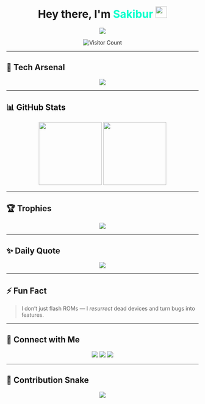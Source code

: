<h1 align="center">Hey there, I'm <span style="color:#00FFCB;">Sakibur</span> <img src="https://media.giphy.com/media/hvRJCLFzcasrR4ia7z/giphy.gif" width="30px" /></h1>

<p align="center">
  <img src="https://readme-typing-svg.herokuapp.com/?lines=Hey!+I'm+Sakibur.;I+flash+ROMs+for+fun.;I+build,+debug+,+and+repeat!&center=true&width=500&height=45&color=00FFCB&vCenter=true">
</p>

<p align="center">
  <img src="https://komarev.com/ghpvc/?username=msrofficial&style=flat-square&color=00FFCB" alt="Visitor Count" />
</p>

---

## 🚀 Tech Arsenal

<p align="center">
  <img src="https://skillicons.dev/icons?i=c,cpp,java,python,bash,git,github,vscode,androidstudio,linux" />
</p>

---

## 📊 GitHub Stats

<p align="center">
  <img src="https://github-readme-stats.vercel.app/api?username=msrofficial&theme=tokyonight&show_icons=true&hide_border=true&custom_title=Terminal+Stats" height="165" />
  <img src="https://github-readme-stats.vercel.app/api/top-langs/?username=msrofficial&layout=compact&theme=tokyonight&hide_border=true" height="165" />
</p>

---

## 🏆 Trophies

<p align="center">
  <img src="https://github-profile-trophy.vercel.app/?username=msrofficial&theme=algolia&margin-w=10&no-frame=true&title=Stars,Commits,Followers,Repositories,PullRequest,Issues" />
</p>

---

## ✨ Daily Quote

<p align="center">
  <img src="https://quotes-github-readme.vercel.app/api?type=horizontal&theme=dark" />
</p>

---

## ⚡ Fun Fact

> I don’t just flash ROMs — I *resurrect* dead devices and turn bugs into features.

---

## 🔗 Connect with Me

<p align="center">
  <a href="https://msrsakibur.netkify.app" target="_blank"><img src="https://img.shields.io/badge/MyWebsite-00FFCB?style=for-the-badge&logo=google-chrome&logoColor=white" /></a>
  <a href="https://facebook.com/sakibur.msr" target="_blank"><img src="https://img.shields.io/badge/Facebook-1877F2?style=for-the-badge&logo=facebook&logoColor=white" /></a>
  <a href="https://github.com/msrofficial" target="_blank"><img src="https://img.shields.io/badge/GitHub-181717?style=for-the-badge&logo=github&logoColor=white" /></a>
</p>

---

## 🐍 Contribution Snake

<p align="center">
  <img src="https://raw.githubusercontent.com/msrofficial/msrofficial/output/github-contribution-grid-snake-dark.svg" />
</p>
